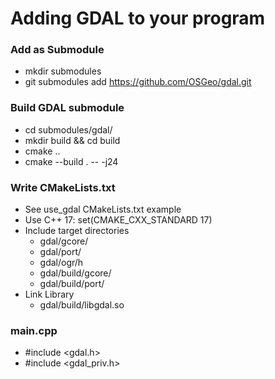 # Adding GDAL to your program

### Add as Submodule

- mkdir submodules
- git submodules add https://github.com/OSGeo/gdal.git

### Build GDAL submodule

- cd submodules/gdal/
- mkdir build && cd build
- cmake ..
- cmake --build . -- -j24

### Write CMakeLists.txt

- See use_gdal CMakeLists.txt example
- Use C++ 17: set(CMAKE_CXX_STANDARD 17)
- Include target directories
  - gdal/gcore/
  - gdal/port/
  - gdal/ogr/h
  - gdal/build/gcore/
  - gdal/build/port/
- Link Library
  - gdal/build/libgdal.so

### main.cpp

- #include <gdal.h>
- #include <gdal_priv.h>
